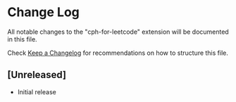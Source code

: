 # Change Log

All notable changes to the "cph-for-leetcode" extension will be documented in this file.

Check [Keep a Changelog](http://keepachangelog.com/) for recommendations on how to structure this file.

## [Unreleased]

- Initial release